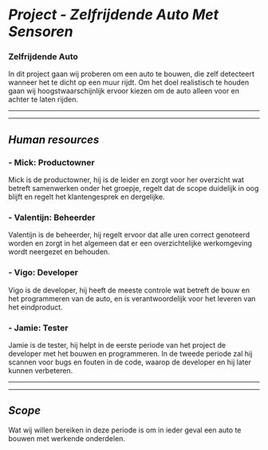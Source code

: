 # ***Project - Zelfrijdende Auto Met Sensoren***
### **Zelfrijdende Auto**
In dit project gaan wij proberen om een auto te bouwen, die zelf detecteert wanneer het te dicht op een muur rijdt. Om het doel realistisch te houden gaan wij hoogstwaarschijnlijk ervoor kiezen om de auto alleen voor en achter te laten rijden.
______________________________________________________________________________________________________________________________________________________________________
______________________________________________________________________________________________________________________________________________________________________
## *Human resources*
### - Mick: Productowner
Mick is de productowner, hij is de leider en zorgt voor her overzicht wat betreft samenwerken onder het groepje, regelt dat de scope duidelijk in oog blijft en regelt het klantengesprek en dergelijke.
### - Valentijn: Beheerder
Valentijn is de beheerder, hij regelt ervoor dat alle uren correct genoteerd worden en zorgt in het algemeen dat er een overzichtelijke werkomgeving wordt neergezet en behouden.
### - Vigo: Developer
Vigo is de developer, hij heeft de meeste controle wat betreft de bouw en het programmeren van de auto, en is verantwoordelijk voor het leveren van het eindproduct.
### - Jamie: Tester
Jamie is de tester, hij helpt in de eerste periode van het project de developer met het bouwen en programmeren. In de tweede periode zal hij scannen voor bugs en fouten in de code, waarop de developer en hij later kunnen verbeteren.
______________________________________________________________________________________________________________________________________________________________________
______________________________________________________________________________________________________________________________________________________________________
## *Scope*
Wat wij willen bereiken in deze periode is om in ieder geval een auto te bouwen met werkende onderdelen.  

